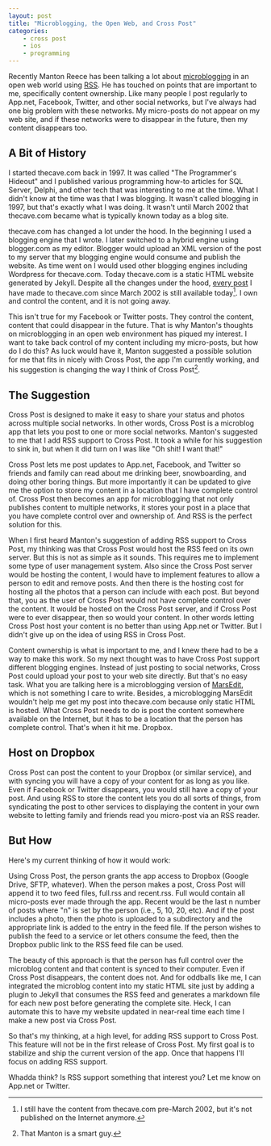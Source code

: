 ```yaml
---
layout: post
title: "Microblogging, the Open Web, and Cross Post"
categories:
    - cross post
    - ios
    - programming
---
```

Recently Manton Reece has been talking a lot about [microblogging][microblog] in an open web world using [RSS][rss]. He has touched on points that are important to me, specifically content ownership. Like many people I post regularly to App.net, Facebook, Twitter, and other social networks, but I've always had one big problem with these networks. My micro-posts do not appear on my web site, and if these networks were to disappear in the future, then my content disappears too.

## A Bit of History

I started thecave.com back in 1997. It was called "The Programmer's Hideout" and I published various programming how-to articles for SQL Server, Delphi, and other tech that was interesting to me at the time. What I didn't know at the time was that I was blogging. It wasn't called blogging in 1997, but that's exactly what I was doing. It wasn't until March 2002 that thecave.com became what is typically known today as a blog site.

thecave.com has changed a lot under the hood. In the beginning I used a blogging engine that I wrote. I later switched to a hybrid engine using blogger.com as my editor. Blogger would upload an XML version of the post to my server that my blogging engine would consume and publish the website. As time went on I would used other blogging engines including Wordpress for thecave.com. Today thecave.com is a static HTML website generated by Jekyll. Despite all the changes under the hood, [every post][allposts] I have made to thecave.com since March 2002 is still available today[^oldposts]. I own and control the content, and it is not going away.

This isn't true for my Facebook or Twitter posts. They control the content, content that could disappear in the future. That is why Manton's thoughts on microblogging in an open web environment has piqued my interest. I want to take back control of my content including my micro-posts, but how do I do this? As luck would have it, Manton suggested a possible solution for me that fits in nicely with Cross Post, the app I'm currently working, and his suggestion is changing the way I think of Cross Post[^manton].

## The Suggestion

Cross Post is designed to make it easy to share your status and photos across multiple social networks. In other words, Cross Post is a microblog app that lets you post to one or more social networks. Manton's suggested to me that I add RSS support to Cross Post. It took a while for his suggestion to sink in, but when it did turn on I was like "Oh shit! I want that!"

Cross Post lets me post updates to App.net, Facebook, and Twitter so friends and family can read about me drinking beer, snowboarding, and doing other boring things. But more importantly it can be updated to give me the option to store my content in a location that I have complete control of. Cross Post then becomes an app for microblogging that not only publishes content to multiple networks, it stores your post in a place that you have complete control over and ownership of. And RSS is the perfect solution for this.

When I first heard Manton's suggestion of adding RSS support to Cross Post, my thinking was that Cross Post would host the RSS feed on its own server. But this is not as simple as it sounds. This requires me to implement some type of user management system. Also since the Cross Post server would be hosting the content, I would have to implement features to allow a person to edit and remove posts. And then there is the hosting cost for hosting all the photos that a person can include with each post. But beyond that, you as the user of Cross Post would not have complete control over the content. It would be hosted on the Cross Post server, and if Cross Post were to ever disappear, then so would your content. In other words letting Cross Post host your content is no better than using App.net or Twitter. But I didn't give up on the idea of using RSS in Cross Post.

Content ownership is what is important to me, and I knew there had to be a way to make this work. So my next thought was to have Cross Post support different blogging engines. Instead of just posting to social networks, Cross Post could upload your post to your web site directly. But that's no easy task. What you are talking here is a microblogging version of [MarsEdit][marsedit], which is not something I care to write. Besides, a microblogging MarsEdit wouldn't help me get my post into thecave.com because only static HTML is hosted. What Cross Post needs to do is post the content somewhere available on the Internet, but it has to be a location that the person has complete control. That's when it hit me. Dropbox.

## Host on Dropbox

Cross Post can post the content to your Dropbox (or similar service), and with syncing you will have a copy of your content for as long as you like. Even if Facebook or Twitter disappears, you would still have a copy of your post. And using RSS to store the content lets you do all sorts of things, from syndicating the post to other services to displaying the content in your own website to letting family and friends read you micro-post via an RSS reader.

## But How

Here's my current thinking of how it would work:

Using Cross Post, the person grants the app access to Dropbox (Google Drive, SFTP, whatever). When the person makes a post, Cross Post will append it to two feed files, full.rss and recent.rss. Full would contain all micro-posts ever made through the app. Recent would be the last n number of posts where "n" is set by the person (i.e., 5, 10, 20, etc). And if the post includes a photo, then the photo is uploaded to a subdirectory and the appropriate link is added to the entry in the feed file. If the person wishes to publish the feed to a service or let others consume the feed, then the Dropbox public link to the RSS feed file can be used.

The beauty of this approach is that the person has full control over the microblog content and that content is synced to their computer. Even if Cross Post disappears, the content does not. And for oddballs like me, I can integrated the microblog content into my static HTML site just by adding a plugin to Jekyll that consumes the RSS feed and generates a markdown file for each new post before generating the complete site. Heck, I can automate this to have my website updated in near-real time each time I make a new post via Cross Post.

So that's my thinking, at a high level, for adding RSS support to Cross Post. This feature will not be in the first release of Cross Post. My first goal is to stabilize and ship the current version of the app. Once that happens I'll focus on adding RSS support.

Whadda think? Is RSS support something that interest you? Let me know on App.net or Twitter.

[^oldposts]: I still have the content from thecave.com pre-March 2002, but it's not published on the Internet anymore.

[^manton]: That Manton is a smart guy.

[microblog]: http://www.manton.org/tag/microblogging

[rss]: http://www.manton.org/tag/rss

[meonadn]: https://alpha.app.net/kirbyt

[meontwitter]: https://twitter.com/kirbyt

[marsedit]: http://www.red-sweater.com/marsedit/

[allposts]: http://www.thecave.com/blog/archives/
